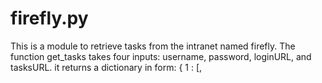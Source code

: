 # firefly.py
This is a module to retrieve tasks from the intranet named firefly. 
The function get_tasks takes four inputs: username, password, loginURL, and tasksURL.
it returns a dictionary in form:
 {
  1 : [<d6>, <title>]
  2 : [<d6>, <title>]
  3 : [<d6>, <title>]
  4 : [<d6>, <title>]
 }
 
 the six digit number is associated with that tasks (including that number brings you to its description i.e. set-tasks/<6d>)
 The name is its titel
